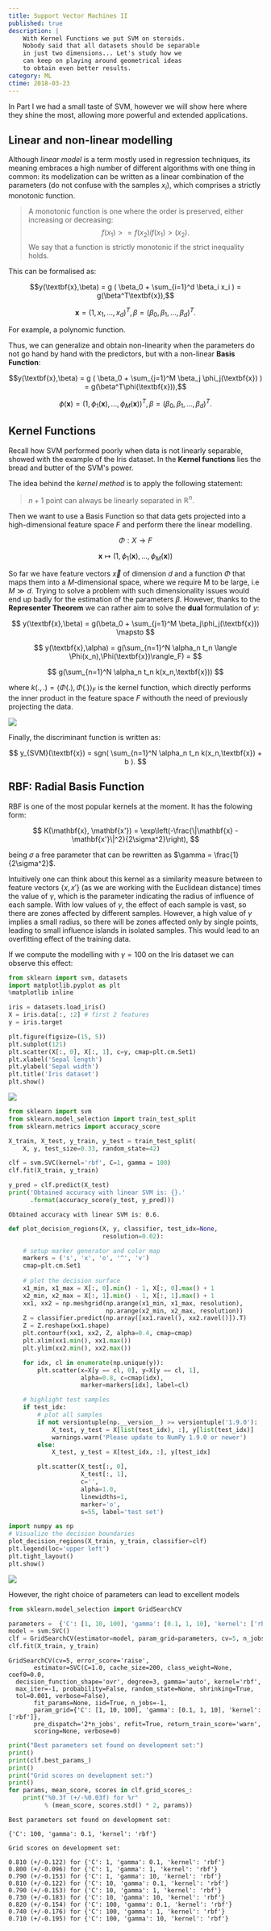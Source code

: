```yaml
---
title: Support Vector Machines II
published: true
description: |
    With Kernel Functions we put SVM on steroids.
    Nobody said that all datasets should be separable
    in just two dimensions... Let's study how we
    can keep on playing around geometrical ideas
    to obtain even better results.
category: ML
ctime: 2018-03-23
---
```


In Part I we had a small taste of SVM, however we will show here where they shine the most, allowing more powerful and extended applications.

## Linear and non-linear modelling

Although *linear model* is a term mostly used in regression techniques, its meaning embraces a high number of different algorithms with one thing in common: its modelization can be written as a linear combination of the parameters (do not confuse with the samples $x_i$), which comprises a strictly monotonic function. 
 
> A monotonic function is one where the order is preserved, either increasing or decreasing:
$$f(x_1) >= f(x_2) if (x_1) > (x_2).$$
We say that a function is strictly monotonic if the strict inequality holds. 


This can be formalised as:

$$y(\textbf{x},\beta) = g (  \beta_0 + \sum_{i=1}^d \beta_i x_i  ) = g(\beta^T\textbf{x}),$$

$$\textbf{x} = (1,x_1,\ldots,x_d)^T, \beta=(\beta_0,\beta_1,\ldots,\beta_d)^T.$$

For example, a polynomic function.

Thus, we can generalize and obtain non-linearity when the parameters do not go hand by hand with the predictors, but with a non-linear **Basis Function**: 

$$y(\textbf{x},\beta) = g (  \beta_0 + \sum_{j=1}^M \beta_j \phi_j(\textbf{x})  ) = g(\beta^T\phi(\textbf{x})),$$

$$\phi(\textbf{x}) = (1,\phi_1(\textbf{x}),\ldots,\phi_M(\textbf{x}))^T, \beta=(\beta_0,\beta_1,\ldots,\beta_d)^T.$$

## Kernel Functions

Recall how SVM performed poorly when data is not linearly separable, showed with the example of the Iris dataset. In the **Kernel functions** lies the bread and butter of the SVM's power.

The idea behind the *kernel method* is to apply the following statement: 

> $n+1$ point can always be linearly separated in $\mathbb{R}^n$.

Then we want to use a Basis Function so that data gets projected into a high-dimensional feature space $F$ and perform there the linear modelling.

$$ \Phi:X \rightarrow F $$

$$ \textbf{x} \mapsto (1,\phi_1(\textbf{x}),\ldots,\phi_M(\textbf{x})) $$

So far we have feature vectors $\vec{x}$ of dimension $d$ and a function $\Phi$ that maps them into a $M$-dimensional space, where we require M to be large, i.e $M \gg d$. Trying to solve a problem with such dimensionality issues would end up badly for the estimation of the parameters $\beta$. However, thanks to the **Representer Theorem** we can rather aim to solve the **dual** formulation of $y$:

$$ y(\textbf{x},\beta) = g(\beta_0 + \sum_{j=1}^M \beta_j\phi_j(\textbf{x})) \mapsto $$

$$ y(\textbf{x},\alpha) = g(\sum_{n=1}^N \alpha_n t_n \langle \Phi(x_n),\Phi(\textbf{x})\rangle_F) = $$

$$ g(\sum_{n=1}^N \alpha_n t_n k(x_n,\textbf{x})) $$

where $k(.,.) = \langle \Phi(.),\Phi(.)\rangle_F$ is the kernel function, which directly performs the inner product in the feature space $F$ withouth the need of previously projecting the data.

<img src="../../images/posts/ml/svm/kernel_diagram.png" class="w-96 my-4 justify-center m-auto">


Finally, the discriminant function is written as:

$$ y_{SVM}(\textbf{x}) = sgn( \sum_{n=1}^N \alpha_n t_n k(x_n,\textbf{x}) + b ). $$

## RBF: Radial Basis Function

RBF is one of the most popular kernels at the moment. It has the folowing form:

$$  K(\mathbf{x}, \mathbf{x'}) = \exp\left(-\frac{\|\mathbf{x} - \mathbf{x'}\|^2}{2\sigma^2}\right), $$

being $\sigma$ a free parameter that can be rewritten as $\gamma = \frac{1}{2\sigma^2}$.

Intuitively one can think about this kernel as a similarity measure between to feature vectors $\{ x,x' \}$ (as we are working with the Euclidean distance) times the value of $\gamma$, which is the parameter indicating the radius of influence of each sample. With low values of $\gamma$, the effect of each sample is vast, so there are zones affected by different samples. However, a high value of $\gamma$ implies a small radius, so there will be zones affected only by single points, leading to small influence islands in isolated samples. This would lead to an overfitting effect of the training data. 

If we compute the modelling with $\gamma = 100$ on the Iris dataset we can observe this effect:

```python
from sklearn import svm, datasets
import matplotlib.pyplot as plt
%matplotlib inline

iris = datasets.load_iris()
X = iris.data[:, :2] # first 2 features
y = iris.target

plt.figure(figsize=(15, 5))
plt.subplot(121)
plt.scatter(X[:, 0], X[:, 1], c=y, cmap=plt.cm.Set1)
plt.xlabel('Sepal length')
plt.ylabel('Sepal width')
plt.title('Iris dataset')
plt.show()
```

<img src="../../images/posts/ml/svm/output_0_0.png" class="w-96 my-4 justify-center m-auto">


```python
from sklearn import svm
from sklearn.model_selection import train_test_split
from sklearn.metrics import accuracy_score

X_train, X_test, y_train, y_test = train_test_split(
    X, y, test_size=0.33, random_state=42)

clf = svm.SVC(kernel='rbf', C=1, gamma = 100)
clf.fit(X_train, y_train) 

y_pred = clf.predict(X_test)
print('Obtained accuracy with linear SVM is: {}.'
      .format(accuracy_score(y_test, y_pred)))
```

    Obtained accuracy with linear SVM is: 0.6.

```python
def plot_decision_regions(X, y, classifier, test_idx=None,
                          resolution=0.02):

    # setup marker generator and color map
    markers = ('s', 'x', 'o', '^', 'v')
    cmap=plt.cm.Set1
    
    # plot the decision surface
    x1_min, x1_max = X[:, 0].min() - 1, X[:, 0].max() + 1
    x2_min, x2_max = X[:, 1].min() - 1, X[:, 1].max() + 1
    xx1, xx2 = np.meshgrid(np.arange(x1_min, x1_max, resolution),
                           np.arange(x2_min, x2_max, resolution))
    Z = classifier.predict(np.array([xx1.ravel(), xx2.ravel()]).T)
    Z = Z.reshape(xx1.shape)
    plt.contourf(xx1, xx2, Z, alpha=0.4, cmap=cmap)
    plt.xlim(xx1.min(), xx1.max())
    plt.ylim(xx2.min(), xx2.max())

    for idx, cl in enumerate(np.unique(y)):
        plt.scatter(x=X[y == cl, 0], y=X[y == cl, 1],
                    alpha=0.8, c=cmap(idx),
                    marker=markers[idx], label=cl)

    # highlight test samples
    if test_idx:
        # plot all samples
        if not versiontuple(np.__version__) >= versiontuple('1.9.0'):
            X_test, y_test = X[list(test_idx), :], y[list(test_idx)]
            warnings.warn('Please update to NumPy 1.9.0 or newer')
        else:
            X_test, y_test = X[test_idx, :], y[test_idx]

        plt.scatter(X_test[:, 0],
                    X_test[:, 1],
                    c='',
                    alpha=1.0,
                    linewidths=1,
                    marker='o',
                    s=55, label='test set')
```

```python
import numpy as np
# Visualize the decision boundaries
plot_decision_regions(X_train, y_train, classifier=clf)
plt.legend(loc='upper left')
plt.tight_layout()
plt.show()
```

<img src="../../images/posts/ml/svm/iris_rbf.png" class="w-96 my-4 justify-center m-auto">

However, the right choice of parameters can lead to excellent models

```python
from sklearn.model_selection import GridSearchCV

parameters =  {'C': [1, 10, 100], 'gamma': [0.1, 1, 10], 'kernel': ['rbf']}
model = svm.SVC()
clf = GridSearchCV(estimator=model, param_grid=parameters, cv=5, n_jobs=-1)
clf.fit(X_train, y_train)
```
    GridSearchCV(cv=5, error_score='raise',
           estimator=SVC(C=1.0, cache_size=200, class_weight=None, coef0=0.0,
      decision_function_shape='ovr', degree=3, gamma='auto', kernel='rbf',
      max_iter=-1, probability=False, random_state=None, shrinking=True,
      tol=0.001, verbose=False),
           fit_params=None, iid=True, n_jobs=-1,
           param_grid={'C': [1, 10, 100], 'gamma': [0.1, 1, 10], 'kernel': ['rbf']},
           pre_dispatch='2*n_jobs', refit=True, return_train_score='warn',
           scoring=None, verbose=0)

```python
print("Best parameters set found on development set:")
print()
print(clf.best_params_)
print()
print("Grid scores on development set:")
print()
for params, mean_score, scores in clf.grid_scores_:
    print("%0.3f (+/-%0.03f) for %r"
          % (mean_score, scores.std() * 2, params))
```

    Best parameters set found on development set:
    
    {'C': 100, 'gamma': 0.1, 'kernel': 'rbf'}
    
    Grid scores on development set:
    
    0.810 (+/-0.122) for {'C': 1, 'gamma': 0.1, 'kernel': 'rbf'}
    0.800 (+/-0.096) for {'C': 1, 'gamma': 1, 'kernel': 'rbf'}
    0.790 (+/-0.153) for {'C': 1, 'gamma': 10, 'kernel': 'rbf'}
    0.810 (+/-0.122) for {'C': 10, 'gamma': 0.1, 'kernel': 'rbf'}
    0.790 (+/-0.153) for {'C': 10, 'gamma': 1, 'kernel': 'rbf'}
    0.730 (+/-0.183) for {'C': 10, 'gamma': 10, 'kernel': 'rbf'}
    0.820 (+/-0.154) for {'C': 100, 'gamma': 0.1, 'kernel': 'rbf'}
    0.740 (+/-0.176) for {'C': 100, 'gamma': 1, 'kernel': 'rbf'}
    0.710 (+/-0.195) for {'C': 100, 'gamma': 10, 'kernel': 'rbf'}
